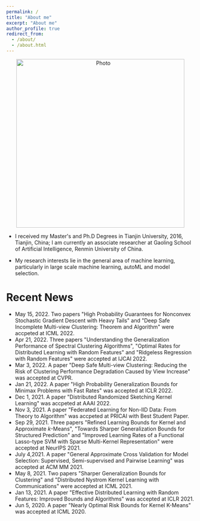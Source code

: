 ```yaml
---
permalink: /
title: "About me"
excerpt: "About me"
author_profile: true
redirect_from: 
  - /about/
  - /about.html
---
```


<p align="center">
  <img src="https://IIE-liuyong.github.io/files/yongliu.jpg?raw=true" alt="Photo" style="width: 450px;"/>
</p>

* I received my Master's and Ph.D Degrees in Tianjin University, 2016, Tianjin, China; I am currently an associate researcher at Gaoling School of Artificial Intelligence, Renmin University of China.

* My research interests lie in the general area of machine learning, particularly in large scale machine learning, autoML and model selection.

# Recent News
* May 15, 2022. Two papers "High Probability Guarantees for Nonconvex Stochastic Gradient Descent with Heavy Tails" and "Deep Safe Incomplete Multi-view Clustering: Theorem and Algorithm" were accpeted at ICML 2022.
* Apr 21, 2022. Three papers "Understanding the Generalization Performance of Spectral Clustering Algorithms", "Optimal Rates for Distributed Learning with Random Features" and "Ridgeless Regression with Random Features" were accepted at IJCAI 2022.
* Mar 3, 2022. A paper "Deep Safe Multi-view Clustering: Reducing the Risk of Clustering Performance Degradation Caused by View Increase" was accepted at CVPR.
* Jan 21, 2022. A paper "High Probability Generalization Bounds for Minimax Problems with Fast Rates" was accepted at ICLR 2022.
* Dec 1, 2021. A paper "Distributed Randomized Sketching Kernel Learning" was accpeted at AAAI 2022.
* Nov 3, 2021. A paper "Federated Learning for Non-IID Data: From Theory to Algorithm" was accpeted at PRICAI with Best Student Paper.
* Sep 29, 2021. Three papers "Refined Learning Bounds for Kernel and Approximate $k$-Means", "Towards Sharper Generalization Bounds for Structured Prediction" and "Improved Learning Rates of a Functional Lasso-type SVM with Sparse Multi-Kernel Representation" were accepted at NeurIPS 2021.
* July 4,2021. A paper "General Approximate Cross Validation for Model Selection: Supervised, Semi-supervised and Pairwise Learning" was accepted at ACM MM 2021.
* May 8, 2021. Two papers "Sharper Generalization Bounds for Clustering" and "Distributed Nystrom Kernel Learning with Communications" were accepted at ICML 2021.
* Jan 13, 2021. A paper "Effective Distributed Learning with Random Features: Improved Bounds and Algorithms" was accepted at ICLR 2021.
* Jun 5, 2020. A paper "Nearly Optimal Risk Bounds for Kernel K-Means" was accepted at ICML 2020.
